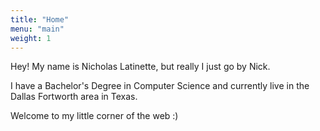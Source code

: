 ```yaml
---
title: "Home"
menu: "main"
weight: 1
---
```


Hey! My name is Nicholas Latinette, but really I just go by Nick. 

I have a Bachelor's Degree in Computer Science and currently live in the Dallas Fortworth area in Texas.

Welcome to my little corner of the web :)